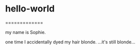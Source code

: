 # hello-world
=============

my name is Sophie.

one time I accidentally dyed my hair blonde. 
...it's still blonde...
